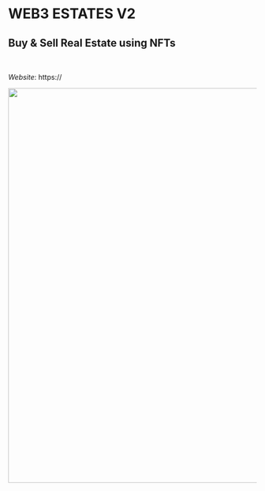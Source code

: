 # WEB3 ESTATES V2

## Buy & Sell Real Estate using NFTs

<br>

_Website_: https://

<img src="https://user-images.githubusercontent.com/92333005/206748642-ac747e6e-84e8-4285-9f80-38d95a9e57ac.png" width="800" />
